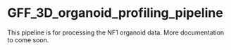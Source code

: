 # GFF_3D_organoid_profiling_pipeline

This pipeline is for processing the NF1 organoid data.
More documentation to come soon.
